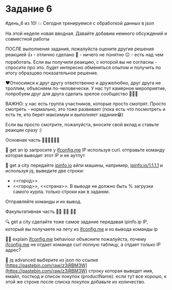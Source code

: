 # Задание 6

#день_6 из 10! 💥
Сегодня тренируемся с обработкой данных в json

На этой неделе новая вводная.
Давайте добавим немного обсуждений и совместной работы

ПОСЛЕ выполнения задания, пожалуйста оцените другие решения реакцией
👍 - отлично сделано
🤯 - ничего не понятно
😐 - есть над чем поработать.
Если вы получили реакцию, с которой вы не согласны - спросите про это. будет интересно обменяться опытом и получить по итогу образцово показательное решение.

❤️Относимся к друг другу ответственно и дружелюбно, друг друга не троллим, объясняем по-человечески.
У нас тут камерное мероприятие, попробуем друг для друга сделать зрелое сообщество 🤗🤗🤗

ВАЖНО: у нас есть группа участников, которые просто смотрят. Просто смотреть - нормально, это тоже развивает (пока есть что посмотреть и есть те, кто берет максимум и выполняет задание😁)

Если вы просто смотрите, пожалуйста, вносите свой вклад и ставьте реакции  сразу :)

Основная часть 🚶‍♂️🚶‍♂️🚶‍♂️

📝 get an ip
запросите у [ifconfig.me](http://ifconfig.me/) IP используя curl.
отправьте команду которая выводит этот IP и ее аутпут

📝 get a city
передайте  [ipinfo.io](http://ipinfo.io/) айпи машины, например, [ipinfo.io/1.1.1.1](http://ipinfo.io/1.1.1.1) и используя jq, выведите две строки:

- <<город>>
- <<город>>, <<страна>>.
В выводе не должно быть % загрузки самого курла. только строки как в задании.

Отправляйте команды и их вывод.

Факультативная часть 🏃‍♂️ 🏃‍♂️ 🏃‍♂️

🔍 get a city
сделайте тоже самое задание передавая  ipinfo.ip IP, который вы получаете на лету из  [ifconfig.me](http://ifconfig.me/) и из вывода команды ip

🧑‍🏫 explain [ifconfig.me](http://ifconfig.me/) behaviour
объясните пожалуйста,  почему [ifconfig.me](http://ifconfig.me/) не отдает команде curl полную таблицу, а отдает только IP адрес?

👾 jq advanced
выберите из json по ссылке [https://pastebin.com/raw/z3iRBM3W](https://pastebin.com/raw/z3iRBM3W)
строку которая выведет имя, емайл, посткод и список покупок (productName).
если тут все хорошо, к этой же строке после списка покупок добавьте их количество.
